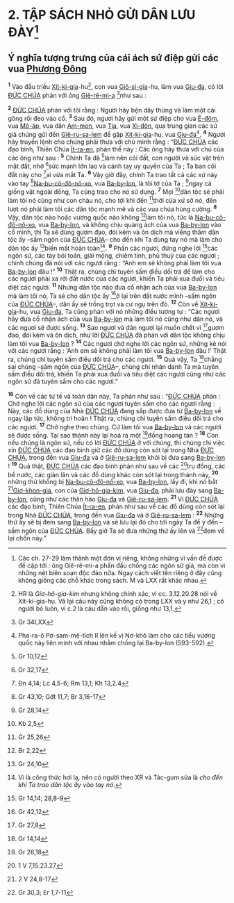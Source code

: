 # 2. TẬP SÁCH NHỎ GỬI DÂN LƯU ĐÀY[^1]

## Ý nghĩa tượng trưng của cái ách sứ điệp gửi các vua [Phương Đông]()
<sup><b>1</b></sup> Vào đầu triều [Xít-ki-gia]()-hu[^2], con vua [Giô-si-gia]()-hu, làm vua [Giu-đa](), có lời [ĐỨC CHÚA]() phán với ông [Giê-rê-mi-a]() [^1*]như sau :

<sup><b>2</b></sup> [ĐỨC CHÚA]() phán với tôi rằng : Ngươi hãy bện dây thừng và làm một cái gông rồi đeo vào cổ. <sup><b>3</b></sup> Sau đó, ngươi hãy gửi một sứ điệp cho vua [Ê-đôm](), vua [Mô-áp](), vua dân [Am-mon](), vua [Tia](), vua [Xi-đôn](), qua trung gian các sứ giả chúng gửi đến [Giê-ru-sa-lem]() để gặp [Xít-ki-gia]()-hu, vua [Giu-đa]()[^3]. <sup><b>4</b></sup> Ngươi hãy truyền lệnh cho chúng phải thưa với chủ mình rằng : “[ĐỨC CHÚA]() các đạo binh, Thiên Chúa [Ít-ra-en](), phán thế này : Các ông hãy thưa với chủ của các ông như sau : <sup><b>5</b></sup> Chính Ta đã [^2*]làm nên cõi đất, con người và súc vật trên mặt đất, nhờ [^3*]sức mạnh lớn lao và cánh tay uy quyền của Ta ; Ta ban cõi đất này cho [^4*]ai vừa mắt Ta. <sup><b>6</b></sup> Vậy giờ đây, chính Ta trao tất cả các xứ này vào tay [^5*][Na-bu-cô-đô-nô-xo](), vua [Ba-by-lon](), là tôi tớ của Ta ; [^6*]ngay cả giống vật ngoài đồng, Ta cũng trao cho nó sử dụng. <sup><b>7</b></sup> Mọi [^7*]dân tộc sẽ phải làm tôi nó cũng như con cháu nó, cho tới khi đến [^8*]thời của xứ sở nó, đến lượt nó phải làm tôi các dân tộc mạnh mẽ và các vua chúa hùng cường. <sup><b>8</b></sup> Vậy, dân tộc nào hoặc vương quốc nào không [^9*]làm tôi nó, tức là [Na-bu-cô-đô-nô-xo](), vua [Ba-by-lon](), và không chịu quàng ách của vua [Ba-by-lon]() vào cổ mình, thì Ta sẽ dùng gươm đao, đói kém và ôn dịch mà viếng thăm dân tộc ấy –sấm ngôn của [ĐỨC CHÚA]()– cho đến khi Ta dùng tay nó mà làm cho dân tộc ấy [^10*]biến mất hoàn toàn[^4]. <sup><b>9</b></sup> Phần các ngươi, đừng nghe lời [^11*]các ngôn sứ, các tay bói toán, giải mộng, chiêm tinh, phù thuỷ của các ngươi ; chính chúng đã nói với các ngươi rằng : “Anh em sẽ không phải làm tôi vua [Ba-by-lon]() đâu !” <sup><b>10</b></sup> Thật ra, chúng chỉ tuyên sấm điều dối trá để làm cho các ngươi phải xa rời đất nước của các ngươi, khiến Ta phải xua đuổi và tiêu diệt các ngươi. <sup><b>11</b></sup> Nhưng dân tộc nào đưa cổ nhận ách của vua [Ba-by-lon]() mà làm tôi nó, Ta sẽ cho dân tộc ấy [^12*]ở lại trên đất nước mình –sấm ngôn của [ĐỨC CHÚA]()–, dân ấy sẽ trồng trọt và cư ngụ trên đó. <sup><b>12</b></sup> Còn về [Xít-ki-gia]()-hu, vua [Giu-đa](), Ta cũng phán với nó những điều tương tự : “Các ngươi hãy đưa cổ nhận ách của vua [Ba-by-lon]() mà làm tôi nó cũng như dân nó, và các ngươi sẽ được sống. <sup><b>13</b></sup> Sao ngươi và dân ngươi lại muốn chết vì [^13*]gươm đao, đói kém và ôn dịch, như lời [ĐỨC CHÚA]() đã phán với dân tộc không chịu làm tôi vua [Ba-by-lon]() ? <sup><b>14</b></sup> Các ngươi chớ nghe lời các ngôn sứ, những kẻ nói với các ngươi rằng : ‘Anh em sẽ không phải làm tôi vua [Ba-by-lon]() đâu !’ Thật ra, chúng chỉ tuyên sấm điều dối trá cho các ngươi. <sup><b>15</b></sup> Quả vậy, Ta [^14*]chẳng sai chúng –sấm ngôn của [ĐỨC CHÚA]()–, chúng chỉ nhân danh Ta mà tuyên sấm điều dối trá, khiến Ta phải xua đuổi và tiêu diệt các ngươi cũng như các ngôn sứ đã tuyên sấm cho các ngươi.”

<sup><b>16</b></sup> Còn về các tư tế và toàn dân này, Ta phán như sau : “[ĐỨC CHÚA]() phán : Chớ nghe lời các ngôn sứ của các ngươi tuyên sấm cho các ngươi rằng : Này, các đồ dùng của Nhà [ĐỨC CHÚA]() đang sắp được đưa từ [Ba-by-lon]() về ngay lập tức, không trì hoãn ! Thật ra, chúng chỉ tuyên sấm điều dối trá cho các ngươi. <sup><b>17</b></sup> Chớ nghe theo chúng. Cứ làm tôi vua [Ba-by-lon]() và các ngươi sẽ được sống. Tại sao thành này lại hoá ra một [^15*]đống hoang tàn ? <sup><b>18</b></sup> Còn nếu chúng là ngôn sứ, nếu có lời [ĐỨC CHÚA]() ở với chúng, thì chúng chỉ việc xin [ĐỨC CHÚA]() các đạo binh giữ các đồ dùng còn sót lại trong Nhà [ĐỨC CHÚA](), trong đền vua [Giu-đa]() và ở [Giê-ru-sa-lem]() khỏi bị đưa sang [Ba-by-lon]() ! <sup><b>19</b></sup> Quả thật, [ĐỨC CHÚA]() các đạo binh phán như sau về các [^16*]trụ đồng, các bể nước, các giàn lăn và các đồ dùng khác còn sót lại trong thành này, <sup><b>20</b></sup> những thứ không bị [Na-bu-cô-đô-nô-xo](), vua [Ba-by-lon](), lấy đi, khi nó bắt [^17*][Giơ-khon-gia](), con của [Giơ-hô-gia-kim](), vua [Giu-đa](), phải lưu đày sang [Ba-by-lon](), cũng như các thân hào [Giu-đa]() và [Giê-ru-sa-lem](). <sup><b>21</b></sup> Vì [ĐỨC CHÚA]() các đạo binh, Thiên Chúa [Ít-ra-en](), phán như sau về các đồ dùng còn sót lại trong Nhà [ĐỨC CHÚA](), trong đền vua [Giu-đa]() và ở [Giê-ru-sa-lem]() : <sup><b>22</b></sup> Những thứ ấy sẽ bị đem sang [Ba-by-lon]() và sẽ lưu lại đó cho tới ngày Ta để ý đến – sấm ngôn của [ĐỨC CHÚA](). Bấy giờ Ta sẽ đưa những thứ ấy lên và [^18*]đem về lại chốn này.”

[^1]: Các ch. 27-29 làm thành một đơn vị riêng, không những vì vấn đề được đề cập tới : ông Giê-rê-mi-a phấn đấu chống các ngôn sứ giả, mà còn vì những nét biên soạn độc đáo nữa. Ngay cách viết tên riêng ở đây cũng không giống các chỗ khác trong sách. M và LXX rất khác nhau.
[^2]: HR là *Giơ-hô-gia-kim* nhưng không chính xác, vì cc. 3.12.20.28 nói về Xít-ki-gia-hu. Vả lại câu này cũng không có trong LXX và y như 26,1 ; có người bỏ luôn, vì c.2 là câu dẫn vào rồi, giống như 13,1.
[^3]: Pha-ra-ô Pơ-sam-mê-tích II lên kế vị Nơ-khô làm cho các tiểu vương quốc này liên minh với nhau nhằm chống lại Ba-by-lon (593-592).
[^4]: Vì là công thức hơi lạ, nên có người theo XR và Tác-gum sửa là *cho đến khi Ta trao dân tộc ấy vào tay nó*.
[^1*]: Gr 34LXX
[^2*]: Gr 10,12
[^3*]: Gr 32,17
[^4*]: Đn 4,14; Lc 4,5-6; Rm 13,1; Kh 13,2.4
[^5*]: Gr 43,10; Gđt 11,7; Br 3,16-17
[^6*]: Gr 28,14
[^7*]: Kb 2,5
[^8*]: Gr 25,26
[^9*]: Br 2,22
[^10*]: Gr 24,10
[^11*]: Gr 14,14; 28,8-9
[^12*]: Gr 42,12
[^13*]: Gr 27,8
[^14*]: Gr 14,14
[^15*]: Gr 26,18
[^16*]: 1 V 7,15.23.27
[^17*]: 2 V 24,8-17
[^18*]: Gr 30,3; Er 1,7-11